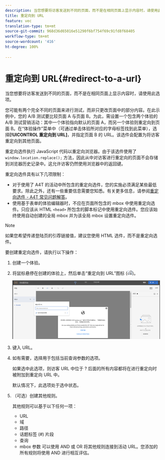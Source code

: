 ```yaml
---
description: 当您想要将访客发送到不同的页面，而不是在相同页面上显示内容时，请使用此选项。
title: 重定向到 URL
feature: vec
translation-type: tm+mt
source-git-commit: 968d36d65016e51290f6bf754f69c91fd8f68405
workflow-type: tm+mt
source-wordcount: '416'
ht-degree: 100%

---
```



# 重定向到 URL{#redirect-to-a-url}

当您想要将访客发送到不同的页面，而不是在相同页面上显示内容时，请使用此选项。

您可能有两个完全不同的页面来进行测试，而非只更改页面中的部分内容。在此示例中，您的 A/B 测试要比较页面 A 与页面 B。为此，需设置一个包含两个体验的 A/B 测试营销活动：其中一个体验指向默认的页面 A，而另一个体验则重定向到页面 B。在“体验操作”菜单中（可通过单击体验所对应的字母标签找到此菜单），选择&#x200B;**[!UICONTROL 重定向到 URL]**，并指定页面 B 的 URL。该选件会配置为将访客重定向到其他页面。

重定向选件执行 JavaScript 代码以重定向浏览器。由于该选件使用了 `window.location.replace();` 方法，因此从中对访客进行重定向的页面不会存储到浏览器历史记录中。这允许访客仍然使用浏览器中的返回键。

重定向选件具有以下几项限制：

* 对于使用了 A4T 的活动中所包含的重定向选件，您的实施必须满足某些最低要求。除此之外，还有一些重要信息需要您知悉。有关更多信息，请参阅[重定向选件 - A4T 常见问题解答](/help/c-integrating-target-with-mac/a4t/r-a4t-faq/a4t-faq-redirect-offers.md#concept_21BF213F10E1414A9DCD4A98AF207905)。
* 使用基于表单的体验编辑器时，不应在页面所包含的 mbox 中使用重定向选件。只应该从 HTML `<head>` 所包含的脚本标记中使用重定向选件。您应该始终使用自动创建的全局 mbox 并为该全局 mbox 设置重定向选件。

>[!NOTE]
>
>如果您希望传递登陆页的引荐链接值，建议您使用 HTML 选件，而不是重定向选件。

要创建重定向选件，请执行以下操作：

1. 创建一个体验。
1. 将鼠标悬停在创建的体验上，然后单击“重定向到 URL”图标 (![](assets/icon_redirect_url.png))。

   ![](assets/exp_actions.png)

1. 键入 URL。
1. 如有需要，选择用于包括当前查询参数的选项。

   如果选中此选项，则访客 URL 中位于 ? 后面的所有内容都将在进行重定向时被附加到重定向 URL 中。

   默认情况下，此选项处于选中状态。
1. （可选）创建其他规则。

   其他规则可以基于以下任何一项：

   * URL
   * 域
   * 路径
   * 话题标签 (#) 片段
   * 查询
   * mbox 参数
   可以使用 AND 或 OR 将其他规则连接到活动 URL。您添加的所有规则将使用 AND 进行相互评估。
